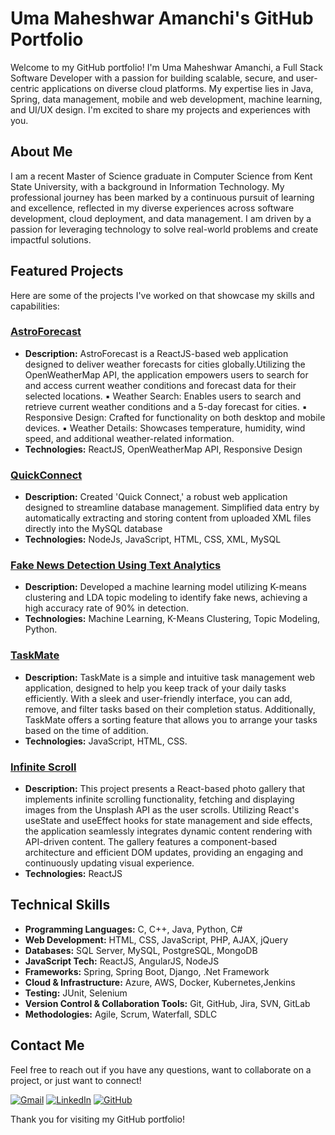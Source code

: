 # Uma Maheshwar Amanchi's GitHub Portfolio

Welcome to my GitHub portfolio! I'm Uma Maheshwar Amanchi, a Full Stack Software Developer with a passion for building scalable, secure, and user-centric applications on diverse cloud platforms. My expertise lies in Java, Spring, data management, mobile and web development, machine learning, and UI/UX design. I'm excited to share my projects and experiences with you.

## About Me

I am a recent Master of Science graduate in Computer Science from Kent State University, with a background in Information Technology. My professional journey has been marked by a continuous pursuit of learning and excellence, reflected in my diverse experiences across software development, cloud deployment, and data management. I am driven by a passion for leveraging technology to solve real-world problems and create impactful solutions.

## Featured Projects

Here are some of the projects I've worked on that showcase my skills and capabilities:

### [AstroForecast](https://github.com/Umamahesh07/AstroForecast)
- **Description:** AstroForecast is a ReactJS-based web application designed to deliver weather forecasts for cities globally.Utilizing the OpenWeatherMap API, the application empowers users to search for and access current weather conditions and forecast data for their selected locations.
▪ Weather Search: Enables users to search and retrieve current weather conditions and a 5-day forecast for cities.
▪ Responsive Design: Crafted for functionality on both desktop and mobile devices.
▪ Weather Details: Showcases temperature, humidity, wind speed, and additional weather-related information.
- **Technologies:** ReactJS, OpenWeatherMap API, Responsive Design

### [QuickConnect](https://github.com/Umamahesh07/QuickConnect)
- **Description:** Created 'Quick Connect,' a robust web application designed to streamline database management. Simplified data entry by automatically extracting and storing content from uploaded XML files directly into the MySQL database
- **Technologies:** NodeJs, JavaScript, HTML, CSS, XML, MySQL

### [Fake News Detection Using Text Analytics](https://github.com/Umamahesh07/Fake-News-Detection-Using-Text-Analytics)
- **Description:** Developed a machine learning model utilizing K-means clustering and LDA topic modeling to identify fake news, achieving a high accuracy rate of 90% in detection.
- **Technologies:** Machine Learning, K-Means Clustering, Topic Modeling, Python.

### [TaskMate](https://github.com/Umamahesh07/TaskMate)
- **Description:** TaskMate is a simple and intuitive task management web application, designed to help you keep track of your daily tasks efficiently. With a sleek and user-friendly interface, you can add, remove, and filter tasks based on their completion status. Additionally, TaskMate offers a sorting feature that allows you to arrange your tasks based on the time of addition.
- **Technologies:** JavaScript, HTML, CSS.

### [Infinite Scroll](https://github.com/Umamahesh07/Infinite_Scroll_React)
- **Description:** This project presents a React-based photo gallery that implements infinite scrolling functionality, fetching and displaying images from the Unsplash API as the user scrolls. Utilizing React's useState and useEffect hooks for state management and side effects, the application seamlessly integrates dynamic content rendering with API-driven content. The gallery features a component-based architecture and efficient DOM updates, providing an engaging and continuously updating visual experience.
- **Technologies:** ReactJS

## Technical Skills

- **Programming Languages:** C, C++, Java, Python, C#
- **Web Development:** HTML, CSS, JavaScript, PHP, AJAX, jQuery
- **Databases:** SQL Server, MySQL, PostgreSQL, MongoDB
- **JavaScript Tech:** ReactJS, AngularJS, NodeJS
- **Frameworks:** Spring, Spring Boot, Django, .Net Framework
- **Cloud & Infrastructure:** Azure, AWS, Docker, Kubernetes,Jenkins
- **Testing:** JUnit, Selenium
- **Version Control & Collaboration Tools:** Git, GitHub, Jira, SVN, GitLab
- **Methodologies:** Agile, Scrum, Waterfall, SDLC

## Contact Me

Feel free to reach out if you have any questions, want to collaborate on a project, or just want to connect!

[![Gmail](https://img.shields.io/badge/Gmail-D14836?style=for-the-badge&logo=gmail&logoColor=white)](mailto:amanchi.umamaheshwar@gmail.com)
[![LinkedIn](https://img.shields.io/badge/LinkedIn-0077B5?style=for-the-badge&logo=linkedin&logoColor=white)](https://www.linkedin.com/in/umamaheshwar-amanchi/)
[![GitHub](https://img.shields.io/badge/GitHub-000000?style=for-the-badge&logo=GitHub&logoColor=white)](https://github.com/Umamahesh07)

Thank you for visiting my GitHub portfolio!
